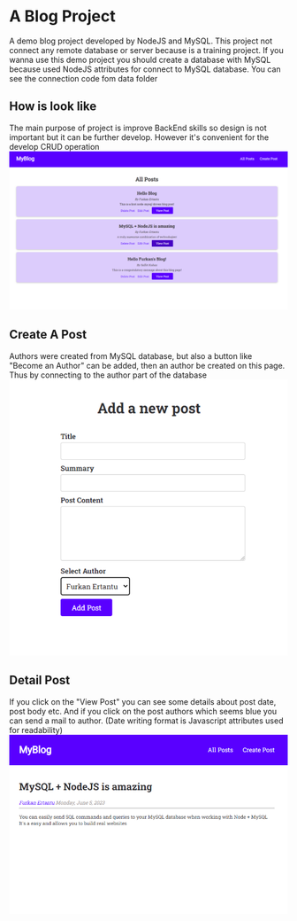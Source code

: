 # A Blog Project
A demo blog project developed by NodeJS and MySQL. This project not connect any remote database or server because is a training project.
If you wanna use this demo project you should create a database with MySQL because used NodeJS attributes for connect to MySQL database. You can see the connection code fom data folder

## How is look like
The main purpose of project is improve BackEnd skills so design is not important but it can be further develop. However it's convenient for the develop CRUD operation
![main](https://github.com/frknertnt/blogProject-backendPractice/blob/main/images/main.png)

## Create A Post
Authors were created from MySQL database, but also a button like "Become an Author" can be added, then an author be created on this page. Thus by connecting to the author part of the database
![post](https://github.com/frknertnt/blogProject-backendPractice/blob/main/images/post.png)

## Detail Post
If you click on the "View Post" you can see some details about post date, post body etc. And if you click on the post authors which seems blue you can send a mail to author. 
(Date writing format is Javascript attributes used for readability)
![detail](https://github.com/frknertnt/blogProject-backendPractice/blob/main/images/detail.png)

